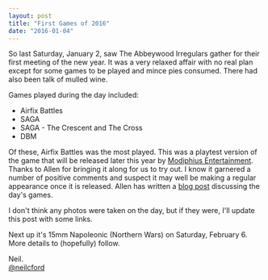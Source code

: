 ```yaml
---
layout: post
title: "First Games of 2016"
date: "2016-01-04"
---
```

So last Saturday, January 2, saw The Abbeywood Irregulars gather for their first meeting of the new year. It was a very relaxed affair with no real plan except for some games to be played and mince pies consumed. There had also been talk of mulled wine.

Games played during the day included:

- Airfix Battles
- SAGA
- SAGA - The Crescent and The Cross
- DBM

Of these, Airfix Battles was the most played. This was a playtest version of the game that will be released later this year by [Modiphius Entertainment](http://www.modiphius.com/airfix.html). Thanks to Allen for bringing it along for us to try out. I know it garnered a number of positive comments and suspect it may well be making a regular appearance once it is released. Allen has written a [blog post](https://benthamfish2.wordpress.com/2016/01/04/airfix-battles-frome/) discussing the day's games.

I don't think any photos were taken on the day, but if they were, I'll update this post with some links.

Next up it's 15mm Napoleonic (Northern Wars) on Saturday, February 6. More details to (hopefully) follow.

Neil.  
[@neilcford](https://twitter.com/neilcford)

